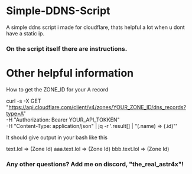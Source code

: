 # Simple-DDNS-Script
A simple ddns script i made for cloudflare, thats helpful a lot when u dont have a static ip.

### On the script itself there are instructions.


Other helpful information 
================================================================================================
How to get the ZONE_ID for your A record

curl -s -X GET "https://api.cloudflare.com/client/v4/zones/YOUR_ZONE_ID/dns_records?type=A" \
  -H "Authorization: Bearer YOUR_API_TOKKEN" \
  -H "Content-Type: application/json" | jq -r '.result[] | "\(.name) => \(.id)"'

It should give output in your bash like this

text.lol => (Zone Id) 
aaa.text.lol => (Zone Id) 
bbb.text.lol => (Zone Id)

### Any other questions? Add me on discord, "the_real_astr4x"!
